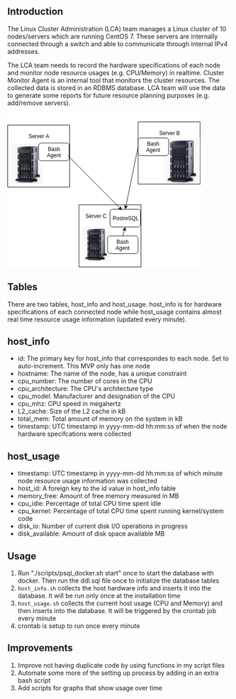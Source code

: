 
## Introduction
The Linux Cluster Administration (LCA) team manages a Linux cluster of 10 nodes/servers which are running CentOS 7. These servers are internally connected through a switch and able to communicate through internal IPv4 addresses.

The LCA team needs to record the hardware specifications of each node and monitor node resource usages (e.g. CPU/Memory) in realtime. Cluster Monitor Agent is an internal tool that monitors the cluster resources. The collected data is stored in an RDBMS database. LCA team will use the data to generate some reports for future resource planning purposes (e.g. add/remove servers).

![Diagram](assets/architecture_diagram.png)


## Tables
There are two tables, host_info and host_usage. host_info is for hardware specifications of each connected node while host_usage contains almost real time resource usage information (updated every minute).

## host_info

* id: The primary key for host_info that correspondes to each node. Set to auto-increment. This MVP only has one node
* hostname: The name of the node, has a unique constraint
* cpu_number: The number of cores in the CPU
* cpu_architecture: The CPU's architecture type
* cpu_model: Manufacturer and designation of the CPU
* cpu_mhz: CPU speed in megahertz
* L2_cache: Size of the L2 cache in kB
* total_mem: Total amount of memory on the system in kB
* timestamp: UTC timestamp in yyyy-mm-dd hh:mm:ss of when the node hardware specifcations were collected

## host_usage

* timestamp: UTC timestamp in yyyy-mm-dd hh:mm:ss of which minute node resource usage information was collected
* host_id: A foreign key to the id value in host_info table
* memory_free: Amount of free memory measured in MB
* cpu_idle: Percentage of total CPU time spent idle
* cpu_kernel: Percentage of total CPU time spent running kernel/system code
* disk_io: Number of current disk I/O operations in progress
* disk_available: Amount of disk space available MB


## Usage

1) Run "./scripts/psql_docker.sh start" once to start the database with docker. Then run the ddl.sql file once to initialize the database tables
2) `host_info.sh` collects the host hardware info and inserts it into the database. It will be run only once at the installation time
3) `host_usage.sh` collects the current host usage (CPU and Memory) and then inserts into the database. It will be triggered by the crontab job every minute
4) crontab is setup to run once every minute

## Improvements 

1) Improve not having duplicate code by using functions in my script files
2) Automate some more of the setting up process by adding in an extra bash script
3) Add scripts for graphs that show usage over time

